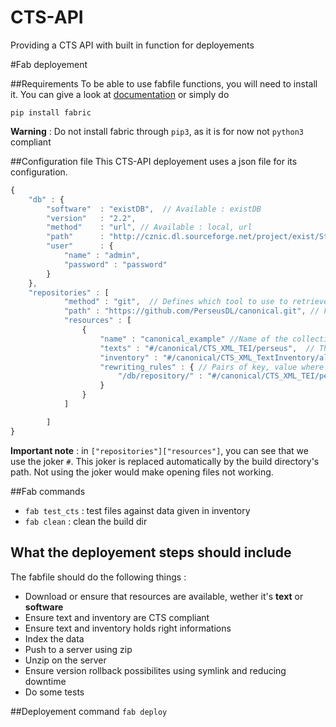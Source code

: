 CTS-API
=======

Providing a CTS API with built in function for deployements

#Fab deployement

##Requirements
To be able to use fabfile functions, you will need to install it. You can give a look at [documentation](http://www.fabfile.org/installing.html) or simply do 
```shell
pip install fabric
```
**Warning** : Do not install fabric through `pip3`, as it is for now not `python3` compliant

##Configuration file
This CTS-API deployement uses a json file for its configuration. 
```javascript
{
	"db" : {
		"software"	: "existDB",  // Available : existDB
		"version"	: "2.2",
		"method"	: "url", // Available : local, url
		"path"		: "http://cznic.dl.sourceforge.net/project/exist/Stable/2.2/eXist-db-setup-2.2.jar",  // A url or an absolute path
		"user"		: {
			"name" : "admin",
			"password" : "password"
		}
	},
	"repositories" : [
			"method" : "git",  // Defines which tool to use to retrieve the data. Available : git, local
			"path" : "https://github.com/PerseusDL/canonical.git", // For git, a URL, for local, an absolute path
			"resources" : [
				{
					"name" : "canonical_example" //Name of the collection, optional
					"texts" : "#/canonical/CTS_XML_TEI/perseus",  // The folder in which fab will find the texts
					"inventory" : "#/canonical/CTS_XML_TextInventory/allcts.xml" // The file which holds CTS informations
					"rewriting_rules" : { // Pairs of key, value where key has to be overriden by value in Inventory pointer
						"/db/repository/" : "#/canonical/CTS_XML_TEI/perseus/"
					}
				}
			]

		]
}
```

**Important note** : in `["repositories"]["resources"]`, you can see that we use the joker `#`. This joker is replaced automatically by the build directory's path. Not using the joker would make opening files not working.

##Fab commands
- `fab test_cts` : test files against data given in inventory
- `fab clean` : clean the build dir

## What the deployement steps should include
The fabfile should do the following things :
- Download or ensure that resources are available, wether it's **text** or **software**
- Ensure text and inventory are CTS compliant
- Ensure text and inventory holds right informations
- Index the data
- Push to a server using zip
- Unzip on the server
- Ensure version rollback possibilites using symlink and reducing downtime 
- Do some tests

##Deployement command
`fab deploy`